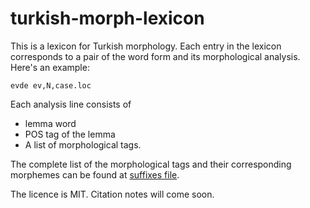# turkish-morph-lexicon


This is a lexicon for Turkish morphology. Each entry in the lexicon corresponds to a pair of the word form and its morphological analysis. Here's an example:

```
evde ev,N,case.loc
```

Each analysis line consists of

* lemma word
* POS tag of the lemma
* A list of morphological tags.

The complete list of the morphological tags and their corresponding morphemes can be found at [suffixes file](suffixes/suffixes.txt).


The licence is MIT. Citation notes will come soon.
